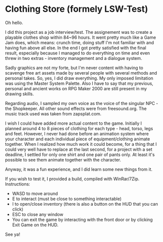 # Clothing Store (formely LSW-Test)
Oh hello.

I did this project as a job interview/test. The assignement was to create a playable clothes shop within 84~96 hours. It went pretty much like a Game Jam does, which means: crunch time, doing stuff I'm not familiar with and having fun above all else. In the end I got pretty satisfied with the final result, especially because I managed to do everything on time and even threw in two extras - inventory management and a dialogue system.

Sadly graphics are not my forte, but I'm never content with having to scavenge free art assets made by several people with several methods and personal takes. So, yes, I did draw everything. My only imposed limitation was using the Master System Palette.
Also I have to say that my previous, personal and ancient works on RPG Maker 2000 are still present in my drawing skills.

Regarding audio, I sampled my own voice as the voice of the singular NPC - the Shopkeeper. All other sound effects were from freesound.org. The music track used was taken from zapsplat.com.

I wish I could have added more actual content to the game. Initially I planned around 4 to 8 pieces of clothing for each type - head, torso, legs and feet. However, I never had done before an animation system where your character and each individual piece of equipment/clothing animate together.
When I realized how much work it could become, for a thing that I could very well have to replace at the last second, for a project with a set deadline, I settled for only one shirt and one pair of pants only. At least it's possible to see them animate together with the character.

Anyway, it was a fun experience, and I did learn some new things from it.

If you wish to test it, I provided a build, compiled with WinRar/7Zip. Instructions:
* WASD to move around
* E to interact (must be close to something interactable)
* I to open/close inventory (there is also a button on the HUD that you can click)
* ESC to close any window
* You can exit the game by interacting with the front door or by clicking Exit Game on the HUD.

See ya!
